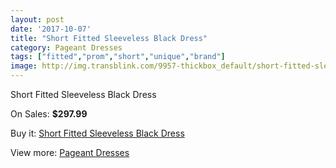 ```yaml
---
layout: post
date: '2017-10-07'
title: "Short Fitted Sleeveless Black Dress"
category: Pageant Dresses
tags: ["fitted","prom","short","unique","brand"]
image: http://img.transblink.com/9957-thickbox_default/short-fitted-sleeveless-black-dress.jpg
---
```

Short Fitted Sleeveless Black Dress

On Sales: **$297.99**
<a href="https://www.transblink.com/en/pageant-dresses/3230-short-fitted-sleeveless-black-dress.html"><amp-img layout="responsive" width="600" height="600" src="//img.transblink.com/9957-thickbox_default/short-fitted-sleeveless-black-dress.jpg" alt="Short Fitted Sleeveless Black Dress 0" /></a>
<a href="https://www.transblink.com/en/pageant-dresses/3230-short-fitted-sleeveless-black-dress.html"><amp-img layout="responsive" width="600" height="600" src="//img.transblink.com/9959-thickbox_default/short-fitted-sleeveless-black-dress.jpg" alt="Short Fitted Sleeveless Black Dress 1" /></a>
<a href="https://www.transblink.com/en/pageant-dresses/3230-short-fitted-sleeveless-black-dress.html"><amp-img layout="responsive" width="600" height="600" src="//img.transblink.com/9958-thickbox_default/short-fitted-sleeveless-black-dress.jpg" alt="Short Fitted Sleeveless Black Dress 2" /></a>

Buy it: [Short Fitted Sleeveless Black Dress](https://www.transblink.com/en/pageant-dresses/3230-short-fitted-sleeveless-black-dress.html "Short Fitted Sleeveless Black Dress")

View more: [Pageant Dresses](https://www.transblink.com/en/9-pageant-dresses "Pageant Dresses")